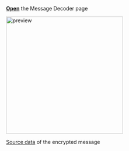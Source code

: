 **[Open](https://kanatov.github.io/decode-message-staircase/)** the Message Decoder page

<img width="320" alt="preview" src="https://github.com/kanatov/decode-message-staircase/assets/11691309/3d31477c-5ef6-47d4-8317-d1e248ccea6e">

[Source data](https://docs.google.com/document/d/e/2PACX-1vQxS7ATffOjsuSUPH0dQ8hAkwCbfgmUOWJvPLRWj1ZTS5ssoU0DccWErdcMKiuTUqSHP_Iobx7HQADW/pub) of the encrypted message
